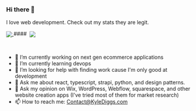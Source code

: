 ### Hi there 👋

I love web development. Check out my stats they are legit.

<a href="https://github.com/anuraghazra/github-readme-stats" style="max-width: 50%;">
  <img align="center" src="https://github-readme-stats.vercel.app/api?username=kyle772&count_private=true&show_icons=true&theme=tokyonight" />
</a>
####&nbsp;
<a href="https://github.com/anuraghazra/github-readme-stats" style="max-width: 50%;">
  <img align="center" src="https://github-readme-stats.vercel.app/api/top-langs/?username=kyle772&layout=compact&langs_count=8&theme=tokyonight" />
</a>

&nbsp;
- 🔭 I’m currently working on next gen ecommerce applications
- 🌱 I’m currently learning devops
- 🤔 I’m looking for help with finding work cause I'm only good at development
- 💬 Ask me about react, typescript, strapi, python, and design patterns.
- 💬 Ask my opinion on Wix, WordPress, Webflow, squarespace, and other website creation apps (I've tried most of them for market research)
- 📫 How to reach me: Contact@KyleDiggs.com
